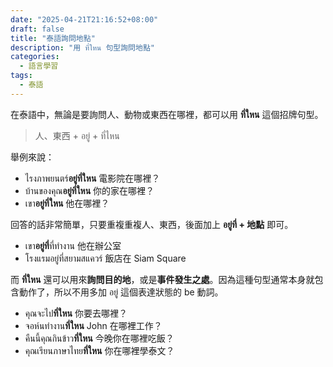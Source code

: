 ```yaml
---
date: "2025-04-21T21:16:52+08:00"
draft: false
title: "泰語詢問地點"
description: "用 ที่ใหน 句型詢問地點"
categories:
  - 語言學習
tags:
  - 泰語
---
```


在泰語中，無論是要詢問人、動物或東西在哪裡，都可以用 **ที่ใหน** 這個招牌句型。

> 人、東西 + อยู่ + ที่ไหน

舉例來說：

- ไรงภาพยนตร์**อยู่ที่ใหน** 電影院在哪裡？
- บ้านของคุณ**อยู่ที่ใหน** 你的家在哪裡？
- เขา**อยู่ที่ใหน** 他在哪裡？

回答的話非常簡單，只要重複重複人、東西，後面加上 **อยู่ที่ + 地點** 即可。

- เขา**อยู่ที่**ที่ทำงาน 他在辦公室
- โรงแรมอยู่ที่สยามสแควร์ 飯店在 Siam Square

而 **ที่ใหน** 還可以用來**詢問目的地**，或是**事件發生之處**。因為這種句型通常本身就包含動作了，所以不用多加 อยู่ 這個表達狀態的 be 動詞。

- คุณจะไป**ที่ใหน** 你要去哪裡？
- จอห์นทำงาน**ที่ใหน** John 在哪裡工作？
- คืนนี้คุณกินข้าว**ที่ใหน** 今晚你在哪裡吃飯？
- คุณเรียนภาษาไทย**ที่ใหน** 你在哪裡學泰文？

